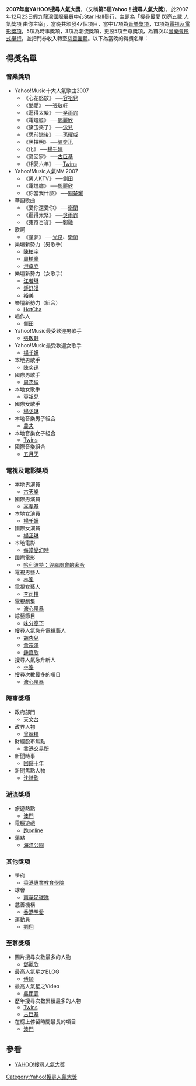 **2007年度YAHOO\!搜尋人氣大獎**，（又稱**第5屆Yahoo！搜尋人氣大獎**），於2007年12月23日假[九龍灣國際展貿中心](../Page/九龍灣國際展貿中心.md "wikilink")[Star
Hall舉行](https://zh.wikipedia.org/wiki/EMax#匯星 "wikilink")，主題為「搜尋最愛 閃亮五載
人氣獎項
由你主宰」，當晚共頒發47個項目，當中17項為[音樂獎項](https://zh.wikipedia.org/wiki/音樂 "wikilink")，13項為[電視及](https://zh.wikipedia.org/wiki/電視 "wikilink")[電影獎項](https://zh.wikipedia.org/wiki/電影 "wikilink")，5項為時事獎項，3項為潮流獎項，更設5項至尊獎項，為首次以[音樂會形式舉行](https://zh.wikipedia.org/wiki/音樂會 "wikilink")，並把門券收入轉至[慈善團體](https://zh.wikipedia.org/wiki/慈善團體 "wikilink")。以下為當晚的得獎名單：

## 得獎名單

### 音樂獎項

  - Yahoo\!Music十大人氣歌曲2007
      - 《心花怒放》 ──[容祖兒](https://zh.wikipedia.org/wiki/容祖兒 "wikilink")
      - 《酷愛》 ──[張敬軒](https://zh.wikipedia.org/wiki/張敬軒 "wikilink")
      - 《逼得太緊》 ──[吳雨霏](../Page/吳雨霏.md "wikilink")
      - 《電燈膽》 ──[鄧麗欣](../Page/鄧麗欣.md "wikilink")
      - 《黛玉笑了》 ──[泳兒](../Page/泳兒.md "wikilink")
      - 《思前戀後》 ──[孫耀威](../Page/孫耀威.md "wikilink")
      - 《黑擇明》 ──[陳奕迅](../Page/陳奕迅.md "wikilink")
      - 《化》 ──[楊千嬅](../Page/楊千嬅.md "wikilink")
      - 《愛回家》 ──[古巨基](../Page/古巨基.md "wikilink")
      - 《相愛六年》 ──[Twins](https://zh.wikipedia.org/wiki/Twins "wikilink")
  - Yahoo\!Music人氣MV 2007
      - 《男人KTV》 ──[側田](../Page/側田.md "wikilink")
      - 《電燈膽》 ──[鄧麗欣](../Page/鄧麗欣.md "wikilink")
      - 《你當我什麼》 ──[關楚耀](../Page/關楚耀.md "wikilink")
  - 華語歌曲
      - 《愛你還愛你》 ──[衛蘭](../Page/衛蘭.md "wikilink")
      - 《逼得太緊》 ──[吳雨霏](../Page/吳雨霏.md "wikilink")
      - 《東京百貨》 ──[鄭融](../Page/鄭融.md "wikilink")
  - 歌詞
      - 《童夢》
        ──[光良](../Page/光良.md "wikilink")、[衛蘭](../Page/衛蘭.md "wikilink")
  - 樂壇新勢力（男歌手）
      - [陳柏宇](../Page/陳柏宇.md "wikilink")
      - [周柏豪](../Page/周柏豪.md "wikilink")
      - [洪卓立](../Page/洪卓立.md "wikilink")
  - 樂壇新勢力（女歌手）
      - [江若琳](https://zh.wikipedia.org/wiki/江若琳 "wikilink")
      - [鍾舒漫](../Page/鍾舒漫.md "wikilink")
      - [裕美](https://zh.wikipedia.org/wiki/和田裕美 "wikilink")
  - 樂壇新勢力（組合）
      - [HotCha](../Page/HotCha.md "wikilink")
  - 唱作人
      - [側田](../Page/側田.md "wikilink")
  - Yahoo\!Music最受歡迎男歌手
      - [張敬軒](https://zh.wikipedia.org/wiki/張敬軒 "wikilink")
  - Yahoo\!Music最受歡迎女歌手
      - [楊千嬅](../Page/楊千嬅.md "wikilink")
  - 本地男歌手
      - [陳奕迅](../Page/陳奕迅.md "wikilink")
  - 國際男歌手
      - [周杰倫](../Page/周杰倫.md "wikilink")
  - 本地女歌手
      - [容祖兒](https://zh.wikipedia.org/wiki/容祖兒 "wikilink")
  - 國際女歌手
      - [楊丞琳](../Page/楊丞琳.md "wikilink")
  - 本地音樂男子組合
      - [農夫](https://zh.wikipedia.org/wiki/農夫 "wikilink")
  - 本地音樂女子組合
      - [Twins](https://zh.wikipedia.org/wiki/Twins "wikilink")
  - 國際音樂組合
      - [五月天](../Page/五月天.md "wikilink")

### 電視及電影獎項

  - 本地男演員
      - [古天樂](../Page/古天樂.md "wikilink")
  - 國際男演員
      - [李準基](https://zh.wikipedia.org/wiki/李準基 "wikilink")
  - 本地女演員
      - [楊千嬅](../Page/楊千嬅.md "wikilink")
  - 國際女演員
      - [楊丞琳](../Page/楊丞琳.md "wikilink")
  - 本地電影
      - [每當變幻時](../Page/每當變幻時_\(電影\).md "wikilink")
  - 國際電影
      - [哈利波特：與鳳凰會的密令](https://zh.wikipedia.org/wiki/哈利波特－與鳳凰會的密令_\(電影\) "wikilink")
  - 電視男藝人
      - [林峯](https://zh.wikipedia.org/wiki/林峯 "wikilink")
  - 電視女藝人
      - [李司棋](../Page/李司棋.md "wikilink")
  - 電視劇集
      - [溏心風暴](../Page/溏心風暴.md "wikilink")
  - 綜藝節目
      - [味分高下](../Page/味分高下.md "wikilink")
  - 搜尋人氣急升電視藝人
      - [胡杏兒](../Page/胡杏兒.md "wikilink")
      - [黃宗澤](https://zh.wikipedia.org/wiki/黃宗澤 "wikilink")
      - [鍾嘉欣](https://zh.wikipedia.org/wiki/鍾嘉欣 "wikilink")
  - 搜尋人氣急升新人
      - [林峯](https://zh.wikipedia.org/wiki/林峯 "wikilink")
  - 搜尋次數最多的項目
      - [溏心風暴](../Page/溏心風暴.md "wikilink")

### 時事獎項

  - 政府部門
      - [天文台](../Page/香港天文台.md "wikilink")
  - 政界人物
      - [曾蔭權](../Page/曾蔭權.md "wikilink")
  - 財經股市焦點
      - [香港交易所](../Page/香港交易所.md "wikilink")
  - 新聞時事
      - [回歸十年](https://zh.wikipedia.org/wiki/香港主權移交十週年 "wikilink")
  - 新聞焦點人物
      - [沈詩鈞](../Page/沈詩鈞.md "wikilink")

### 潮流獎項

  - 旅遊熱點
      - [澳門](../Page/澳門.md "wikilink")
  - 電腦遊戲
      - [跑online](https://zh.wikipedia.org/wiki/跑online "wikilink")
  - 蒲點
      - [海洋公園](https://zh.wikipedia.org/wiki/海洋公園 "wikilink")

### 其他獎項

  - 學府
      - [香港專業教育學院](../Page/香港專業教育學院.md "wikilink")
  - 球會
      - [南華足球隊](https://zh.wikipedia.org/wiki/南華足球隊 "wikilink")
  - 慈善機構
      - [香港明愛](../Page/香港明愛.md "wikilink")
  - 運動員
      - [劉翔](https://zh.wikipedia.org/wiki/劉翔 "wikilink")

### 至尊獎項

  - 圖片搜尋次數最多的人物
      - [鄧麗欣](../Page/鄧麗欣.md "wikilink")
  - 最高人氣星之BLOG
      - [傅穎](https://zh.wikipedia.org/wiki/傅穎 "wikilink")
  - 最高人氣星之Video
      - [吳雨霏](../Page/吳雨霏.md "wikilink")
  - 歷年搜尋次數累積最多的人物
      - [Twins](https://zh.wikipedia.org/wiki/Twins "wikilink")
      - [古巨基](../Page/古巨基.md "wikilink")
  - 在榜上停留時間最長的項目
      - [澳門](../Page/澳門.md "wikilink")

## 參看

  - [YAHOO\!搜尋人氣大獎](https://web.archive.org/web/20080101235338/http://hk.promo.yahoo.com/buzz2007/awards.html)

[Category:Yahoo\!搜尋人氣大獎](https://zh.wikipedia.org/wiki/Category:Yahoo!搜尋人氣大獎 "wikilink")